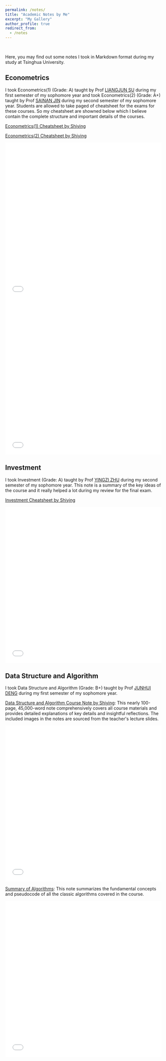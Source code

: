 ```yaml
---
permalink: /notes/
title: "Academic Notes by Me"
excerpt: "My Gallery"
author_profile: true
redirect_from: 
  - /notes
---  
```


</br>

Here, you may find out some notes I took in Markdown format during my study at Tsinghua University.

## Econometrics

I took Econometrics(1) (Grade: A) taught by Prof [LIANGJUN SU](https://www.sem.tsinghua.edu.cn/info/1206/32089.htm) during my first semester of my sophomore year and took Econometrics(2) (Grade: A+) taught by Prof [SAINAN JIN](https://www.tioe.tsinghua.edu.cn/info/1179/2211.htm) during my second semester of my sophomore year. Students are allowed to take paged of cheatsheet for the exams for these courses. So my cheatsheet are showned below which I believe contain the complete structure and important details of the courses.

[Econometrics(1) Cheatsheet by Shiying](/files/Econometrics_1.pdf)

[Econometrics(2) Cheatsheet by Shiying](/files/Econometrics_2.pdf)

<iframe src="/files/Econometrics_1.pdf" width="100%" height="500" frameborder="no" border="0" marginwidth="0" marginheight="0"></iframe>

<iframe src="/files/Econometrics_2.pdf" width="100%" height="500" frameborder="no" border="0" marginwidth="0" marginheight="0"></iframe>

## Investment

I took Investment (Grade: A) taught by Prof [YINGZI ZHU](https://www.sem.tsinghua.edu.cn/info/1207/31884.htm) during my second semester of my sophomore year. This note is a summary of the key ideas of the course and it really helped a lot during my review for the final exam.

[Investment Cheatsheet by Shiying](/files/Investment.md)

<iframe src="/files/Investment.md" width="100%" height="500" frameborder="no" border="0" marginwidth="0" marginheight="0"></iframe>

## Data Structure and Algorithm

I took Data Structure and Algorithm (Grade: B+) taught by Prof [JUNHUI DENG](https://www.cs.tsinghua.edu.cn/info/1137/3886.htm) during my first semester of my sophomore year. 


[Data Structure and Algorithm Course Note by Shiying](/files/DSA.md): This nearly 100-page, 45,000-word note comprehensively covers all course materials and provides detailed explanations of key details and insightful reflections. The included images in the notes are sourced from the teacher's lecture slides.

<iframe src="/files/DSA.md" width="100%" height="500" frameborder="no" border="0" marginwidth="0" marginheight="0"></iframe>

[Summary of Algorithms](/files/Algorithms.md): This note summarizes the fundamental concepts and pseudocode of all the classic algorithms covered in the course.

<iframe src="/files/Algorithms.md" width="100%" height="500" frameborder="no" border="0" marginwidth="0" marginheight="0"></iframe>
